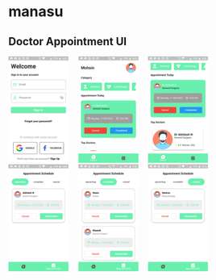 # manasu

## Doctor Appointment UI

<img src="/screenshot/1.png" width=23.6% height=27.8%>&nbsp;&nbsp;&nbsp;&nbsp;
<img src="/screenshot/2.png" width=23.6% height=27.8%>&nbsp;&nbsp;&nbsp;&nbsp;
<img src="/screenshot/3.png" width=23.6% height=27.8%>&nbsp;&nbsp;&nbsp;&nbsp;
<img src="/screenshot/4.png" width=23.6% height=27.8%>&nbsp;&nbsp;&nbsp;&nbsp;
<img src="/screenshot/5.png" width=23.6% height=27.8%>&nbsp;&nbsp;&nbsp;&nbsp;
<img src="/screenshot/6.png" width=23.6% height=27.8%>&nbsp;&nbsp;&nbsp;&nbsp;
